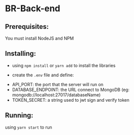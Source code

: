 # BR-Back-end


## Prerequisites:

You must install NodeJS and NPM


## Installing:

- using `npm install` or `yarn add` to install the libraries

- create the `.env` file and define: 
 + API_PORT: the port that the server will run on
 + DATABASE_ENDPOINT: the URL connect to MongoDB (eg: mongodb://localhost:27017/databaseName)
 + TOKEN_SECRET: a string used to jwt sign and verify token

## Running:

using `yarn start` to run
